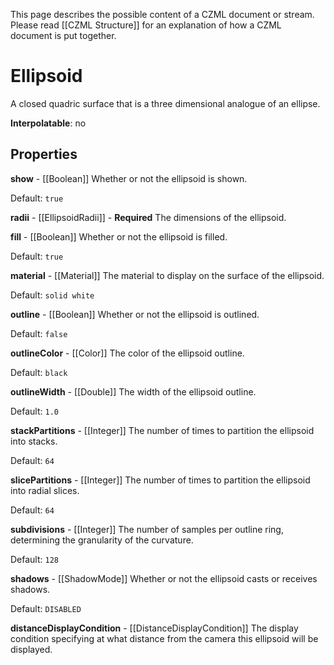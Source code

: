 This page describes the possible content of a CZML document or stream.  Please read [[CZML Structure]] for an explanation of how a CZML document is put together.

# Ellipsoid

A closed quadric surface that is a three dimensional analogue of an ellipse.

**Interpolatable**: no

## Properties

**show** - [[Boolean]]
Whether or not the ellipsoid is shown.

Default: `true`


**radii** - [[EllipsoidRadii]] - **Required**
The dimensions of the ellipsoid.


**fill** - [[Boolean]]
Whether or not the ellipsoid is filled.

Default: `true`


**material** - [[Material]]
The material to display on the surface of the ellipsoid.

Default: `solid white`


**outline** - [[Boolean]]
Whether or not the ellipsoid is outlined.

Default: `false`


**outlineColor** - [[Color]]
The color of the ellipsoid outline.

Default: `black`


**outlineWidth** - [[Double]]
The width of the ellipsoid outline.

Default: `1.0`


**stackPartitions** - [[Integer]]
The number of times to partition the ellipsoid into stacks.

Default: `64`


**slicePartitions** - [[Integer]]
The number of times to partition the ellipsoid into radial slices.

Default: `64`


**subdivisions** - [[Integer]]
The number of samples per outline ring, determining the granularity of the curvature.

Default: `128`


**shadows** - [[ShadowMode]]
Whether or not the ellipsoid casts or receives shadows.

Default: `DISABLED`


**distanceDisplayCondition** - [[DistanceDisplayCondition]]
The display condition specifying at what distance from the camera this ellipsoid will be displayed.


